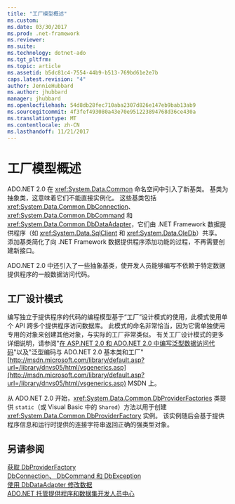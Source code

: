 ```yaml
---
title: "工厂模型概述"
ms.custom: 
ms.date: 03/30/2017
ms.prod: .net-framework
ms.reviewer: 
ms.suite: 
ms.technology: dotnet-ado
ms.tgt_pltfrm: 
ms.topic: article
ms.assetid: b5dc81c4-7554-44b9-b513-769bd61e2e7b
caps.latest.revision: "4"
author: JennieHubbard
ms.author: jhubbard
manager: jhubbard
ms.openlocfilehash: 54d8db28fec710aba2307d826e147eb9bab13ab9
ms.sourcegitcommit: 4f3fef493080a43e70e951223894768d36ce430a
ms.translationtype: MT
ms.contentlocale: zh-CN
ms.lasthandoff: 11/21/2017
---
```

# <a name="factory-model-overview"></a>工厂模型概述
ADO.NET 2.0 在 <xref:System.Data.Common> 命名空间中引入了新基类。 基类为抽象类，这意味着它们不能直接实例化。 这些基类包括 <xref:System.Data.Common.DbConnection>、<xref:System.Data.Common.DbCommand> 和 <xref:System.Data.Common.DbDataAdapter>，它们由 .NET Framework 数据提供程序（如 <xref:System.Data.SqlClient> 和 <xref:System.Data.OleDb>）共享。 添加基类简化了向 .NET Framework 数据提供程序添加功能的过程，不再需要创建新接口。  
  
 ADO.NET 2.0 中还引入了一些抽象基类，使开发人员能够编写不依赖于特定数据提供程序的一般数据访问代码。  
  
## <a name="the-factory-design-pattern"></a>工厂设计模式  
 编写独立于提供程序的代码的编程模型基于“工厂”设计模式的使用，此模式使用单个 API 跨多个提供程序访问数据库。 此模式的命名非常恰当，因为它需单独使用专用的对象来创建其他对象，与实际的工厂非常类似。 有关工厂设计模式的更多详细说明，请参阅"[在 ASP.NET 2.0 和 ADO.NET 2.0 中编写泛型数据访问代码](http://go.microsoft.com/fwlink/?LinkId=55915)"以及"泛型编码与 ADO.NET 2.0 基本类和工厂" [http://msdn.microsoft.com/library/default.asp?url=/library/dnvs05/html/vsgenerics.asp](http://msdn.microsoft.com/library/default.asp?url=/library/dnvs05/html/vsgenerics.asp) MSDN 上。  
  
 从 ADO.NET 2.0 开始，<xref:System.Data.Common.DbProviderFactories> 类提供 `static`（或 Visual Basic 中的 `Shared`）方法以用于创建 <xref:System.Data.Common.DbProviderFactory> 实例。 该实例随后会基于提供程序信息和运行时提供的连接字符串返回正确的强类型对象。  
  
## <a name="see-also"></a>另请参阅  
 [获取 DbProviderFactory](../../../../docs/framework/data/adonet/obtaining-a-dbproviderfactory.md)  
 [DbConnection、 DbCommand 和 DbException](../../../../docs/framework/data/adonet/dbconnection-dbcommand-and-dbexception.md)  
 [使用 DbDataAdapter 修改数据](../../../../docs/framework/data/adonet/modifying-data-with-a-dbdataadapter.md)  
 [ADO.NET 托管提供程序和数据集开发人员中心](http://go.microsoft.com/fwlink/?LinkId=217917)
